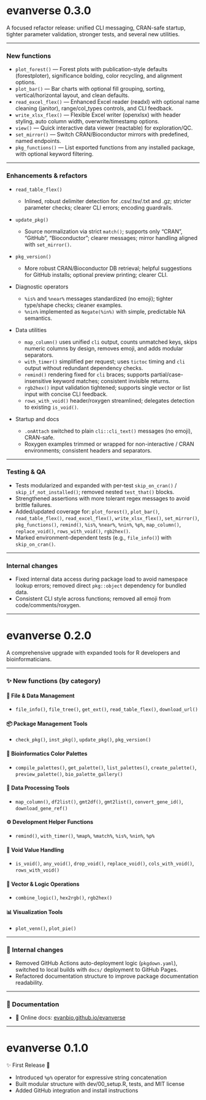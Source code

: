# evanverse 0.3.0

A focused refactor release: unified CLI messaging, CRAN-safe startup, tighter parameter validation, stronger tests, and several new utilities.

---

### New functions

* `plot_forest()` — Forest plots with publication-style defaults (forestploter), significance bolding, color recycling, and alignment options.
* `plot_bar()` — Bar charts with optional fill grouping, sorting, vertical/horizontal layout, and clean defaults.
* `read_excel_flex()` — Enhanced Excel reader (readxl) with optional name cleaning (janitor), range/col\_types controls, and CLI feedback.
* `write_xlsx_flex()` — Flexible Excel writer (openxlsx) with header styling, auto column width, overwrite/timestamp options.
* `view()` — Quick interactive data viewer (reactable) for exploration/QC.
* `set_mirror()` — Switch CRAN/Bioconductor mirrors with predefined, named endpoints.
* `pkg_functions()` — List exported functions from any installed package, with optional keyword filtering.

---

### Enhancements & refactors

* `read_table_flex()`

  * Inlined, robust delimiter detection for .csv/.tsv/.txt and .gz; stricter parameter checks; clearer CLI errors; encoding guardrails.

* `update_pkg()`

  * Source normalization via strict `match()`; supports only “CRAN”, “GitHub”, “Bioconductor”; clearer messages; mirror handling aligned with `set_mirror()`.

* `pkg_version()`

  * More robust CRAN/Bioconductor DB retrieval; helpful suggestions for GitHub installs; optional preview printing; clearer CLI.

* Diagnostic operators

  * `%is%` and `%near%` messages standardized (no emoji); tighter type/shape checks; cleaner examples.
  * `%nin%` implemented as `Negate(%in%)` with simple, predictable NA semantics.

* Data utilities

  * `map_column()` uses unified `cli` output, counts unmatched keys, skips numeric columns by design, removes emoji, and adds modular separators.
  * `with_timer()` simplified per request; uses `tictoc` timing and `cli` output without redundant dependency checks.
  * `remind()` rendering fixed for `cli` braces; supports partial/case-insensitive keyword matches; consistent invisible returns.
  * `rgb2hex()` input validation tightened; supports single vector or list input with concise CLI feedback.
  * `rows_with_void()` header/roxygen streamlined; delegates detection to existing `is_void()`.

* Startup and docs

  * `.onAttach` switched to plain `cli::cli_text()` messages (no emoji), CRAN-safe.
  * Roxygen examples trimmed or wrapped for non-interactive / CRAN environments; consistent headers and separators.

---

### Testing & QA

* Tests modularized and expanded with per-test `skip_on_cran()` / `skip_if_not_installed()`; removed nested `test_that()` blocks.
* Strengthened assertions with more tolerant regex messages to avoid brittle failures.
* Added/updated coverage for: `plot_forest()`, `plot_bar()`, `read_table_flex()`, `read_excel_flex()`, `write_xlsx_flex()`, `set_mirror()`, `pkg_functions()`, `remind()`, `%is%`, `%near%`, `%nin%`, `%p%`, `map_column()`, `replace_void()`, `rows_with_void()`, `rgb2hex()`.
* Marked environment-dependent tests (e.g., `file_info()`) with `skip_on_cran()`.

---

### Internal changes

* Fixed internal data access during package load to avoid namespace lookup errors; removed direct `pkg::object` dependency for bundled data.
* Consistent CLI style across functions; removed all emoji from code/comments/roxygen.

---

# evanverse 0.2.0

A comprehensive upgrade with expanded tools for R developers and bioinformaticians.

---

### ✨ New functions (by category)

#### 📁 File & Data Management
- `file_info()`, `file_tree()`, `get_ext()`, `read_table_flex()`, `download_url()`

#### 📦 Package Management Tools
- `check_pkg()`, `inst_pkg()`, `update_pkg()`, `pkg_version()`

#### 🎨 Bioinformatics Color Palettes
- `compile_palettes()`, `get_palette()`, `list_palettes()`, `create_palette()`, `preview_palette()`, `bio_palette_gallery()`

#### 🔁 Data Processing Tools
- `map_column()`, `df2list()`, `gmt2df()`, `gmt2list()`, `convert_gene_id()`, `download_gene_ref()`

#### ⚙️ Development Helper Functions
- `remind()`, `with_timer()`, `%map%`, `%match%`, `%is%`, `%nin%`, `%p%`

#### 🧽 Void Value Handling
- `is_void()`, `any_void()`, `drop_void()`, `replace_void()`, `cols_with_void()`, `rows_with_void()`

#### 🧮 Vector & Logic Operations
- `combine_logic()`, `hex2rgb()`, `rgb2hex()`

#### 📊 Visualization Tools
- `plot_venn()`, `plot_pie()`

---

### 🧰 Internal changes
- Removed GitHub Actions auto-deployment logic (`pkgdown.yaml`), switched to local builds with `docs/` deployment to GitHub Pages.
- Refactored documentation structure to improve package documentation readability.

---

### 🔗 Documentation
- 📖 Online docs: [evanbio.github.io/evanverse](https://evanbio.github.io/evanverse/)

---

# evanverse 0.1.0

✨ First Release 🎉

- Introduced `%p%` operator for expressive string concatenation
- Built modular structure with dev/00_setup.R, tests, and MIT license
- Added GitHub integration and install instructions
